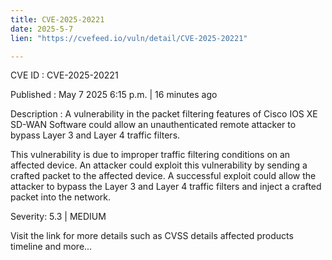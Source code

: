 ```yaml
---
title: CVE-2025-20221
date: 2025-5-7
lien: "https://cvefeed.io/vuln/detail/CVE-2025-20221"

---
```


CVE ID : CVE-2025-20221

Published :  May 7
2025
6:15 p.m. | 16 minutes ago

Description : A vulnerability in the packet filtering features of Cisco IOS XE SD-WAN Software could allow an unauthenticated
remote attacker to bypass Layer 3 and Layer 4 traffic filters. 
 This vulnerability is due to improper traffic filtering conditions on an affected device. An attacker could exploit this vulnerability by sending a crafted packet to the affected device. A successful exploit could allow the attacker to bypass the Layer 3 and Layer 4 traffic filters and inject a crafted packet into the network.

Severity: 5.3 | MEDIUM

Visit the link for more details
such as CVSS details
affected products
timeline
and more...
